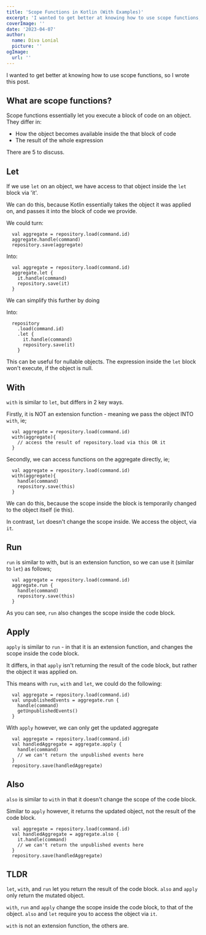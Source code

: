 ```yaml
---
title: 'Scope Functions in Kotlin (With Examples)'
excerpt: 'I wanted to get better at knowing how to use scope functions, so I wrote this post.'
coverImage: ''
date: '2023-04-07'
author:
  name: Diva Lonial
  picture: ''
ogImage:
  url: ''
---
```


I wanted to get better at knowing how to use scope functions, so I wrote this post.

## What are scope functions?

Scope functions essentially let you execute a block of code on an object. They differ in:
  - How the object becomes available inside the that block of code
  - The result of the whole expression

There are 5 to discuss.

## Let
If we use `let` on an object, we have access to that object inside the `let` block via 'it'.

We can do this, because Kotlin essentially takes the object it was applied on, and passes it into the block of code we provide.

We could turn:

```
  val aggregate = repository.load(command.id)
  aggregate.handle(command)
  repository.save(aggregate)
```

Into:
```
  val aggregate = repository.load(command.id)
  aggregate.let {
    it.handle(command)
    repository.save(it)
  }
```

We can simplify this further by doing

Into:
```
  repository
    .load(command.id)
    .let {
      it.handle(command)
      repository.save(it)
    }
```

This can be useful for nullable objects. The expression inside the `let` block won't execute, if the object is null.

## With
`with` is similar to `let`, but differs in 2 key ways. 

Firstly,  it is NOT an extension function - meaning we pass the object INTO `with`, ie;
```
  val aggregate = repository.load(command.id)
  with(aggregate){
    // access the result of repository.load via this OR it
  }
```
Secondly, we can access functions on the aggregate directly, ie;
```
  val aggregate = repository.load(command.id)
  with(aggregate){
    handle(command)
    repository.save(this)
  }
```
We can do this, because the scope inside the block is temporarily changed to the object itself (ie this).

In contrast, `let` doesn't change the scope inside. We access the object, via `it`.

## Run
`run` is similar to with, but is an extension function, so we can use it (similar to `let`) as follows;
```
  val aggregate = repository.load(command.id)
  aggregate.run {
    handle(command)
    repository.save(this)
  }
```
As you can see, `run` also changes the scope inside the code block. 

## Apply
`apply` is similar to `run` - in that it is an extension function, and changes the scope inside the code block.

It differs, in that `apply` isn't returning the result of the code block, but rather the object it was applied on. 

This means with `run`, `with` and `let`, we could do the following:
```
  val aggregate = repository.load(command.id)
  val unpublishedEvents = aggregate.run {
    handle(command)
    getUnpublishedEvents()
  }
```
With `apply` however, we can only get the updated aggregate
```
  val aggregate = repository.load(command.id)
  val handledAggregate = aggregate.apply {
    handle(command)
    // we can't return the unpublished events here
  }
  repository.save(handledAggregate)
```

## Also
`also` is similar to `with` in that it doesn't change the scope of the code block. 

Similar to `apply` however, it returns the updated object, not the result of the code block.
```
  val aggregate = repository.load(command.id)
  val handledAggregate = aggregate.also {
    it.handle(command)
    // we can't return the unpublished events here
  }
  repository.save(handledAggregate)
```

## TLDR
`let`, `with`, and `run` let you return the result of the code block. `also` and `apply` only return the mutated object.

`with`, `run` and `apply` change the scope inside the code block, to that of the object. `also` and `let` require you to access the object via `it`.

`with` is not an extension function, the others are.
